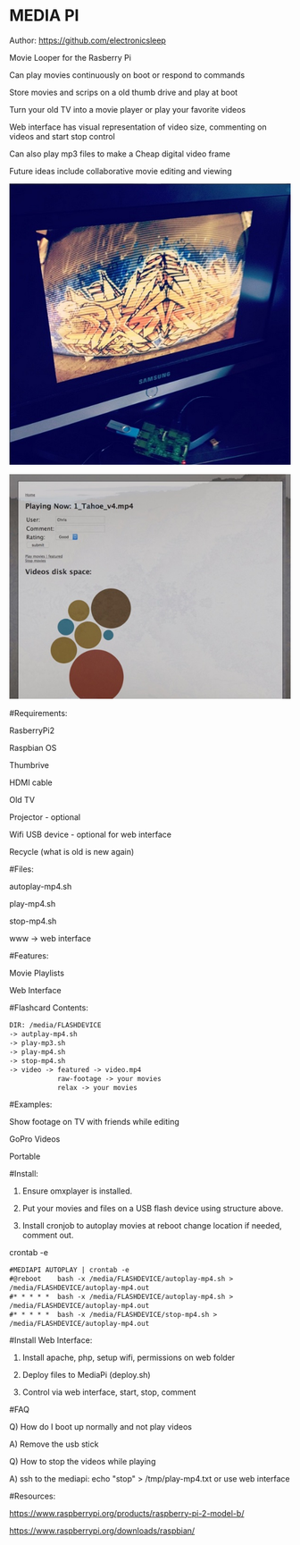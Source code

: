 MEDIA PI
========

Author: https://github.com/electronicsleep

Movie Looper for the Rasberry Pi

Can play movies continuously on boot or respond to commands

Store movies and scrips on a old thumb drive and play at boot

Turn your old TV into a movie player or play your favorite videos

Web interface has visual representation of video size, commenting on videos and start stop control

Can also play mp3 files to make a Cheap digital video frame

Future ideas include collaborative movie editing and viewing

![Alt text](screenshot.jpg?raw=true "ScreenShot")

![Alt text](screenshot-web.jpg?raw=true "ScreenShot Web Interface")

#Requirements:

RasberryPi2

Raspbian OS

Thumbrive

HDMI cable

Old TV

Projector - optional

Wifi USB device - optional for web interface

Recycle (what is old is new again)

#Files:

autoplay-mp4.sh

play-mp4.sh

stop-mp4.sh

www -> web interface

#Features:

Movie Playlists

Web Interface

#Flashcard Contents:

```
DIR: /media/FLASHDEVICE
-> autplay-mp4.sh
-> play-mp3.sh
-> play-mp4.sh
-> stop-mp4.sh
-> video -> featured -> video.mp4
            raw-footage -> your movies
            relax -> your movies
```

#Examples:

Show footage on TV with friends while editing

GoPro Videos

Portable

#Install:

1. Ensure omxplayer is installed.

2. Put your movies and files on a USB flash device using structure above.

3. Install cronjob to autoplay movies at reboot change location if needed, comment out.

crontab -e

```
#MEDIAPI AUTOPLAY | crontab -e
#@reboot    bash -x /media/FLASHDEVICE/autoplay-mp4.sh > /media/FLASHDEVICE/autoplay-mp4.out 
#* * * * *  bash -x /media/FLASHDEVICE/autoplay-mp4.sh > /media/FLASHDEVICE/autoplay-mp4.out 
#* * * * *  bash -x /media/FLASHDEVICE/stop-mp4.sh > /media/FLASHDEVICE/autoplay-mp4.out 
```

#Install Web Interface:

1. Install apache, php, setup wifi, permissions on web folder

2. Deploy files to MediaPi (deploy.sh)

3. Control via web interface, start, stop, comment

#FAQ

Q) How do I boot up normally and not play videos

A) Remove the usb stick

Q) How to stop the videos while playing

A) ssh to the mediapi: echo "stop" > /tmp/play-mp4.txt or use web interface

#Resources:

https://www.raspberrypi.org/products/raspberry-pi-2-model-b/

https://www.raspberrypi.org/downloads/raspbian/
